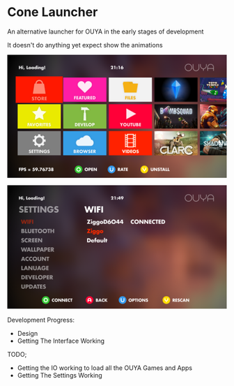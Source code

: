 Cone Launcher
=============

An alternative launcher for OUYA in the early stages of development

It doesn't do anything yet expect show the animations

![Alt text](/Screenshots/screen_one.png "Optional title")

![Alt text](/Screenshots/screen_two.png "Optional title")

Development Progress:
- Design
- Getting The Interface Working

TODO;
- Getting the IO working to load all the OUYA Games and Apps
- Getting The Settings Working
